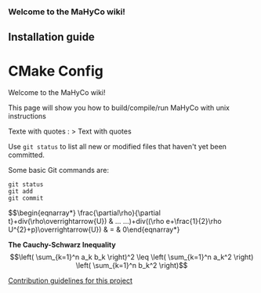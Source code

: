 ### Welcome to the MaHyCo wiki!
## Installation guide
# CMake Config

Welcome to the MaHyCo wiki!

This page will show you how to build/compile/run MaHyCo with unix instructions 

Texte with quotes : > Text with quotes

Use `git status` to list all new or modified files that haven't yet been committed.

Some basic Git commands are:
```
git status
git add
git commit
```

$$\begin{eqnarray*}
\frac{\partial\rho}{\partial t}+div(\rho\overrightarrow{U}) &amp; ...
...)+div((\rho e+\frac{1}{2}\rho U^{2}+p)\overrightarrow{U}) &amp; = &amp; 0\end{eqnarray*}

**The Cauchy-Schwarz Inequality**
$$\left( \sum_{k=1}^n a_k b_k \right)^2 \leq \left( \sum_{k=1}^n a_k^2 \right) \left( \sum_{k=1}^n b_k^2 \right)$$

[Contribution guidelines for this project](docs/CONTRIBUTING.md)

